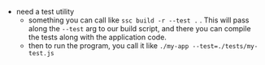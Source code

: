 * need a test utility
    - something you can call like `ssc build -r --test .` . This will pass along the `--test` arg to our build script, and there you can compile the tests along with the application code.
    - then to run the program, you call it like `./my-app --test=./tests/my-test.js`
